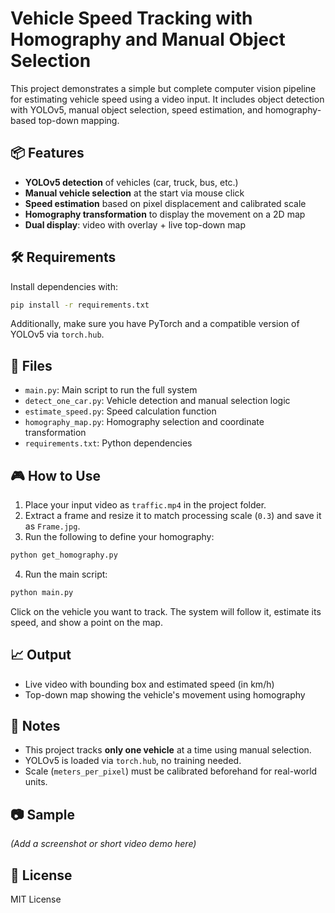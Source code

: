 # Vehicle Speed Tracking with Homography and Manual Object Selection

This project demonstrates a simple but complete computer vision pipeline for estimating vehicle speed using a video input. It includes object detection with YOLOv5, manual object selection, speed estimation, and homography-based top-down mapping.

## 📦 Features

- **YOLOv5 detection** of vehicles (car, truck, bus, etc.)
- **Manual vehicle selection** at the start via mouse click
- **Speed estimation** based on pixel displacement and calibrated scale
- **Homography transformation** to display the movement on a 2D map
- **Dual display**: video with overlay + live top-down map

## 🛠 Requirements

Install dependencies with:

```bash
pip install -r requirements.txt
```

Additionally, make sure you have PyTorch and a compatible version of YOLOv5 via `torch.hub`.

## 📂 Files

- `main.py`: Main script to run the full system
- `detect_one_car.py`: Vehicle detection and manual selection logic
- `estimate_speed.py`: Speed calculation function
- `homography_map.py`: Homography selection and coordinate transformation
- `requirements.txt`: Python dependencies

## 🎮 How to Use

1. Place your input video as `traffic.mp4` in the project folder.
2. Extract a frame and resize it to match processing scale (`0.3`) and save it as `Frame.jpg`.
3. Run the following to define your homography:

```bash
python get_homography.py
```

4. Run the main script:

```bash
python main.py
```

Click on the vehicle you want to track. The system will follow it, estimate its speed, and show a point on the map.

## 📈 Output

- Live video with bounding box and estimated speed (in km/h)
- Top-down map showing the vehicle's movement using homography

## 📌 Notes

- This project tracks **only one vehicle** at a time using manual selection.
- YOLOv5 is loaded via `torch.hub`, no training needed.
- Scale (`meters_per_pixel`) must be calibrated beforehand for real-world units.

## 📷 Sample

*(Add a screenshot or short video demo here)*

## 📄 License

MIT License